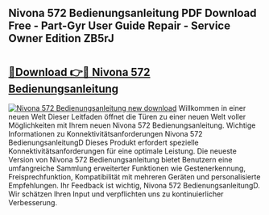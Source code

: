 ## Nivona 572 Bedienungsanleitung PDF Download Free - Part-Gyr User Guide Repair - Service Owner Edition ZB5rJ

# <h2><a href="http://df3ad5.blite.top/?on=Nivona+572+Bedienungsanleitung">🔗Download 👉🔴 Nivona 572 Bedienungsanleitung</a></h2>

[![Nivona 572 Bedienungsanleitung new download](https://i.imgur.com/lujVjoI.png)](http://df3ad5.blite.top/?on=Nivona+572+Bedienungsanleitung)
Willkommen in einer neuen Welt Dieser Leitfaden öffnet die Türen zu einer neuen Welt voller Möglichkeiten mit Ihrem neuen Nivona 572 Bedienungsanleitung. Wichtige Informationen zu Konnektivitätsanforderungen Nivona 572 BedienungsanleitungD Dieses Produkt erfordert spezielle Konnektivitätsanforderungen für eine optimale Leistung. Die neueste Version von Nivona 572 Bedienungsanleitung bietet Benutzern eine umfangreiche Sammlung erweiterter Funktionen wie Gestenerkennung, Freisprechfunktion, Kompatibilität mit mehreren Geräten und personalisierte Empfehlungen. Ihr Feedback ist wichtig, Nivona 572 BedienungsanleitungD. Wir schätzen Ihren Input und verpflichten uns zu kontinuierlicher Verbesserung.
